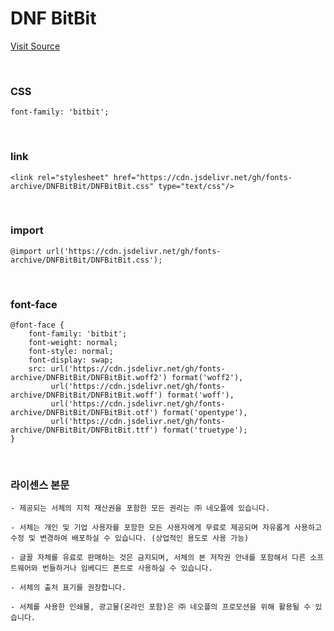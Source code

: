 # DNF BitBit

[Visit Source](https://df.nexon.com/df/data/font)

&nbsp;

### CSS

```
font-family: 'bitbit';
```

&nbsp;

### link

```
<link rel="stylesheet" href="https://cdn.jsdelivr.net/gh/fonts-archive/DNFBitBit/DNFBitBit.css" type="text/css"/>
```

&nbsp;

### import

```
@import url('https://cdn.jsdelivr.net/gh/fonts-archive/DNFBitBit/DNFBitBit.css');
```

&nbsp;

### font-face

```
@font-face {
    font-family: 'bitbit';
    font-weight: normal;
    font-style: normal;
    font-display: swap;
    src: url('https://cdn.jsdelivr.net/gh/fonts-archive/DNFBitBit/DNFBitBit.woff2') format('woff2'),
         url('https://cdn.jsdelivr.net/gh/fonts-archive/DNFBitBit/DNFBitBit.woff') format('woff'),
         url('https://cdn.jsdelivr.net/gh/fonts-archive/DNFBitBit/DNFBitBit.otf') format('opentype'),
         url('https://cdn.jsdelivr.net/gh/fonts-archive/DNFBitBit/DNFBitBit.ttf') format('truetype');
}
```

&nbsp;

### 라이센스 본문

```
- 제공되는 서체의 지적 재산권을 포함한 모든 권리는 ㈜ 네오플에 있습니다. 
 
- 서체는 개인 및 기업 사용자를 포함한 모든 사용자에게 무료로 제공되며 자유롭게 사용하고 수정 및 변경하여 배포하실 수 있습니다. (상업적인 용도로 사용 가능) 
 
- 글꼴 자체를 유료로 판매하는 것은 금지되며, 서체의 본 저작권 안내를 포함해서 다른 소프트웨어와 번들하거나 임베디드 폰트로 사용하실 수 있습니다. 
 
- 서체의 출처 표기를 권장합니다. 
 
- 서체를 사용한 인쇄물, 광고물(온라인 포함)은 ㈜ 네오플의 프로모션을 위해 활용될 수 있습니다.
```

